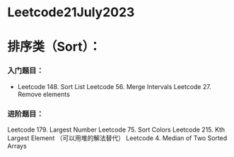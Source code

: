 # Leetcode21July2023

# 排序类（Sort）：
### 入门题目：
* Leetcode 148. Sort List
Leetcode 56. Merge Intervals
Leetcode 27. Remove elements
### 进阶题目：
Leetcode 179. Largest Number
Leetcode 75. Sort Colors
Leetcode 215. Kth Largest Element （可以用堆的解法替代）
Leetcode 4. Median of Two Sorted Arrays
